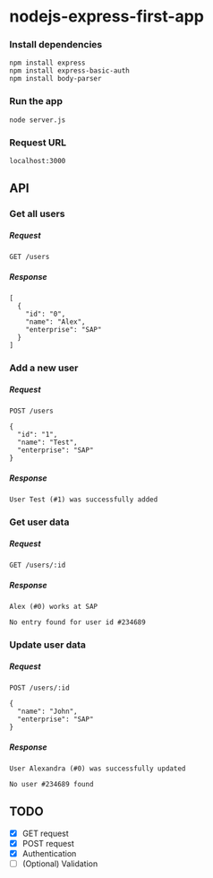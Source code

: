 # nodejs-express-first-app

### Install dependencies

```
npm install express
npm install express-basic-auth
npm install body-parser
```

### Run the app

`node server.js`

### Request URL

`localhost:3000`

## API

### Get all users

##### Request

`GET /users`

##### Response

```
[
  {
    "id": "0",
    "name": "Alex",
    "enterprise": "SAP"
  }
]
```

### Add a new user

##### Request

`POST /users`

```
{
  "id": "1",
  "name": "Test",
  "enterprise": "SAP"
}
```

##### Response

`User Test (#1) was successfully added`

### Get user data

##### Request

`GET /users/:id`

##### Response

`Alex (#0) works at SAP`

`No entry found for user id #234689`

### Update user data

##### Request

`POST /users/:id`

```
{
  "name": "John",
  "enterprise": "SAP"
}
```

##### Response

`User Alexandra (#0) was successfully updated`

`No user #234689 found`

## TODO

- [x] GET request
- [x] POST request
- [x] Authentication
- [ ] \(Optional) Validation

